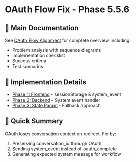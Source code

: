 # OAuth Flow Fix - Phase 5.5.6

## 📄 Main Documentation

See [OAuth Flow Alignment](./oauth-flow-alignment.md) for complete overview including:
- Problem analysis with sequence diagrams
- Implementation checklist
- Success criteria
- Test scenarios

## 📁 Implementation Details

- [Phase 1: Frontend](./implementation/phase-1-frontend.md) - sessionStorage & system_event
- [Phase 2: Backend](./implementation/phase-2-backend.md) - System event handler
- [Phase 3: State Param](./implementation/phase-3-state-param.md) - Fallback approach

## 🚨 Quick Summary

OAuth loses conversation context on redirect. Fix by:
1. Preserving conversation_id through OAuth
2. Sending system_event instead of oauth_complete
3. Generating expected system message for workflow